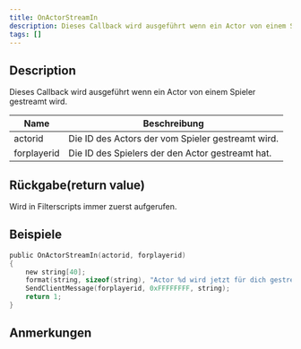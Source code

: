 ```yaml
---
title: OnActorStreamIn
description: Dieses Callback wird ausgeführt wenn ein Actor von einem Spieler gestreamt wird.
tags: []
---
```


<VersionWarn name='callback' version='SA-MP 0.3.7' />

## Description

Dieses Callback wird ausgeführt wenn ein Actor von einem Spieler gestreamt wird.

| Name        | Beschreibung                                                   |
| ----------- | ------------------------------------------------------------- |
| actorid     | Die ID des Actors der vom Spieler gestreamt wird. |
| forplayerid | Die ID des Spielers der den Actor gestreamt hat.              |

## Rückgabe(return value)

Wird in Filterscripts immer zuerst aufgerufen.

## Beispiele

```c
public OnActorStreamIn(actorid, forplayerid)
{
    new string[40];
    format(string, sizeof(string), "Actor %d wird jetzt für dich gestreamt.", actorid);
    SendClientMessage(forplayerid, 0xFFFFFFFF, string);
    return 1;
}
```

## Anmerkungen

<TipNPCCallbacks />
